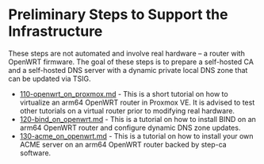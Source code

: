 # Preliminary Steps to Support the Infrastructure

These steps are not automated and involve real hardware – a router with OpenWRT firmware. The goal of these steps is to prepare a self-hosted CA and a self-hosted DNS server with a dynamic private local DNS zone that can be updated via TSIG.

- [110-openwrt_on_proxmox.md](https://github.com/graysievert/Homelab-010_DNS_x509CA/blob/master/110-openwrt_on_proxmox.md) - This is a short tutorial on how to virtualize an arm64 OpenWRT router in Proxmox VE. It is advised to test other tutorials on a virtual router prior to modifying real hardware.
- [120-bind_on_openwrt.md](https://github.com/graysievert/Homelab-010_DNS_x509CA/blob/master/120-bind_on_openwrt.md) - This is a tutorial on how to install BIND on an arm64 OpenWRT router and configure dynamic DNS zone updates.
- [130-acme_on_openwrt.md](https://github.com/graysievert/Homelab-010_DNS_x509CA/blob/master/130-acme_onopenwrt.md) - This is a tutorial on how to install your own ACME server on an arm64 OpenWRT router backed by step-ca software.
